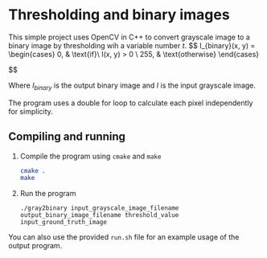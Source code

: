 # Thresholding and binary images

This simple project uses OpenCV in C++ to convert grayscale image to a binary image by thresholding wih a variable number $t$.
$$
I_{binary}(x, y) = 
    \begin{cases}
      0, & \text{if}\ I(x, y) > 0 \\
      255, & \text{otherwise}
    \end{cases}

$$

Where $I_{binary}$ is the output binary image and $I$ is the input grayscale image.

The program uses a double for loop to calculate each pixel independently for simplicity. 

## Compiling and running
1. Compile the program using `cmake` and `make`
    
    ```bash
    cmake .
    make
    ```

1. Run the program
    
    ```
    ./gray2binary input_grayscale_image_filename output_binary_image_filename threshold_value input_ground_truth_image
    ```

You can also use the provided `run.sh` file for an example usage of the output program.